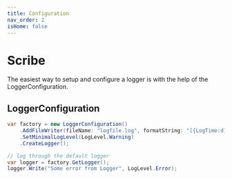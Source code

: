 ```yaml
---
title: Configuration
nav_order: 2
isHome: false
---
```


# Scribe
The easiest way to setup and configure a logger is with the help of the LoggerConfiguration.

## LoggerConfiguration

```csharp
var factory = new LoggerConfiguration()
    .AddFileWriter(fileName: "logfile.log", formatString: "[{LogTime:d}] [{Message}]")
    .SetMinimalLogLevel(LogLevel.Warning)
    .CreateLogger();

// log through the default logger
var logger = factory.GetLogger();
logger.Write("Some error from Logger", LogLevel.Error);
```